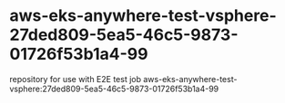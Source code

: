 # aws-eks-anywhere-test-vsphere-27ded809-5ea5-46c5-9873-01726f53b1a4-99
repository for use with E2E test job aws-eks-anywhere-test-vsphere:27ded809-5ea5-46c5-9873-01726f53b1a4-99
